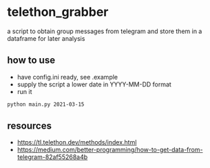 # telethon_grabber
a script to obtain group messages from telegram and store them in a dataframe for later analysis

## how to use
* have config.ini ready, see .example
* supply the script a lower date in YYYY-MM-DD format
* run it
```bash
python main.py 2021-03-15
```

## resources
* https://tl.telethon.dev/methods/index.html
* https://medium.com/better-programming/how-to-get-data-from-telegram-82af55268a4b
